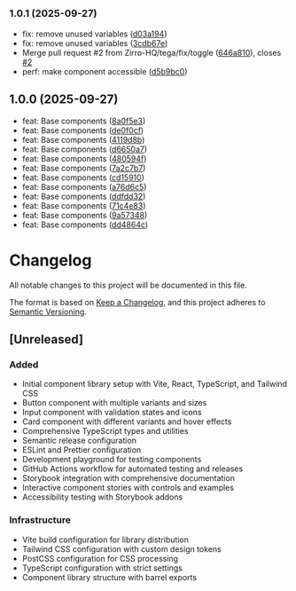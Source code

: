 ## <small>1.0.1 (2025-09-27)</small>

* fix: remove unused variables ([d03a194](https://github.com/Zirro-HQ/zirro-web-components/commit/d03a194))
* fix: remove unused variables ([3cdb67e](https://github.com/Zirro-HQ/zirro-web-components/commit/3cdb67e))
* Merge pull request #2 from Zirro-HQ/tega/fix/toggle ([646a810](https://github.com/Zirro-HQ/zirro-web-components/commit/646a810)), closes [#2](https://github.com/Zirro-HQ/zirro-web-components/issues/2)
* perf: make component accessible ([d5b9bc0](https://github.com/Zirro-HQ/zirro-web-components/commit/d5b9bc0))

## 1.0.0 (2025-09-27)

* feat: Base components ([8a0f5e3](https://github.com/Zirro-HQ/zirro-web-components/commit/8a0f5e3))
* feat: Base components ([de0f0cf](https://github.com/Zirro-HQ/zirro-web-components/commit/de0f0cf))
* feat: Base components ([4119d8b](https://github.com/Zirro-HQ/zirro-web-components/commit/4119d8b))
* feat: Base components ([d6650a7](https://github.com/Zirro-HQ/zirro-web-components/commit/d6650a7))
* feat: Base components ([480594f](https://github.com/Zirro-HQ/zirro-web-components/commit/480594f))
* feat: Base components ([7a2c7b7](https://github.com/Zirro-HQ/zirro-web-components/commit/7a2c7b7))
* feat: Base components ([cd15910](https://github.com/Zirro-HQ/zirro-web-components/commit/cd15910))
* feat: Base components ([a76d6c5](https://github.com/Zirro-HQ/zirro-web-components/commit/a76d6c5))
* feat: Base components ([ddfdd32](https://github.com/Zirro-HQ/zirro-web-components/commit/ddfdd32))
* feat: Base components ([71c4e83](https://github.com/Zirro-HQ/zirro-web-components/commit/71c4e83))
* feat: Base components ([9a57348](https://github.com/Zirro-HQ/zirro-web-components/commit/9a57348))
* feat: Base components ([dd4864c](https://github.com/Zirro-HQ/zirro-web-components/commit/dd4864c))

# Changelog

All notable changes to this project will be documented in this file.

The format is based on [Keep a Changelog](https://keepachangelog.com/en/1.0.0/),
and this project adheres to [Semantic Versioning](https://semver.org/spec/v2.0.0.html).

## [Unreleased]

### Added

- Initial component library setup with Vite, React, TypeScript, and Tailwind CSS
- Button component with multiple variants and sizes
- Input component with validation states and icons
- Card component with different variants and hover effects
- Comprehensive TypeScript types and utilities
- Semantic release configuration
- ESLint and Prettier configuration
- Development playground for testing components
- GitHub Actions workflow for automated testing and releases
- Storybook integration with comprehensive documentation
- Interactive component stories with controls and examples
- Accessibility testing with Storybook addons

### Infrastructure

- Vite build configuration for library distribution
- Tailwind CSS configuration with custom design tokens
- PostCSS configuration for CSS processing
- TypeScript configuration with strict settings
- Component library structure with barrel exports
